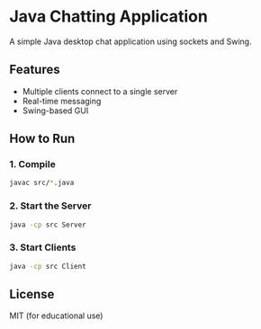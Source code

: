 # Java Chatting Application

A simple Java desktop chat application using sockets and Swing.

## Features

- Multiple clients connect to a single server
- Real-time messaging
- Swing-based GUI

## How to Run

### 1. Compile
```bash
javac src/*.java
```

### 2. Start the Server
```bash
java -cp src Server
```

### 3. Start Clients
```bash
java -cp src Client
```

## License

MIT (for educational use)
